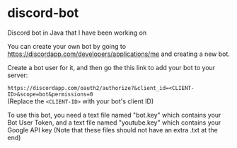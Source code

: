 # discord-bot
Discord bot in Java that I have been working on

You can create your own bot by going to https://discordapp.com/developers/applications/me and creating a new bot.

Create a bot user for it, and then go the this link to add your bot to your server:

`https://discordapp.com/oauth2/authorize?&client_id=<CLIENT-ID>&scope=bot&permissions=0`  
(Replace the `<CLIENT-ID>` with your bot's client ID)

To use this bot, you need a text file named "bot.key" which contains your Bot User Token, and a text file named "youtube.key" which contains your Google API key (Note that these files should not have an extra .txt at the end)
